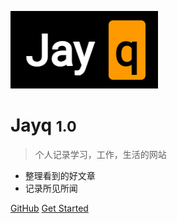 <!-- _coverpage.md -->

![logo](_media/logo.png)

# Jayq <small>1.0</small>

> 个人记录学习，工作，生活的网站

- 整理看到的好文章
- 记录所见所闻

[GitHub](https://github.com/JAYQ1998/JAYQ1998.github.io)
[Get Started](/README)